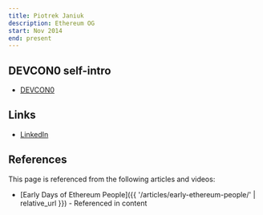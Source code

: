 ```yaml
---
title: Piotrek Janiuk
description: Ethereum OG
start: Nov 2014
end: present
---
```


## DEVCON0 self-intro
- [DEVCON0](https://youtu.be/_BvvUlKDqp0?t=31m46s)

## Links
- [LinkedIn](https://www.linkedin.com/in/viggith/)

## References

This page is referenced from the following articles and videos:

- [Early Days of Ethereum People]({{ '/articles/early-ethereum-people/' | relative_url }}) - Referenced in content